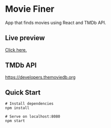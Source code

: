 # Movie Finer

App that finds movies using React and TMDb API.

## Live preview

<a href="https://app-movie-finder.herokuapp.com/">Click here.</a>

## TMDb API

https://developers.themoviedb.org

## Quick Start

```
# Install dependencies
npm install

# Serve on localhost:8080
npm start
```
